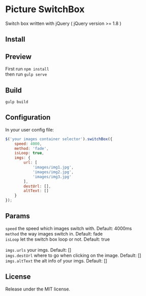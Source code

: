 # Picture SwitchBox
Switch box written with jQuery ( jQuery version >= 1.8 )

## Install


## Preview
First run `npm install` <br/>
then run `gulp serve` <br/>

## Build
`gulp build`

## Configuration
In your user config file:

```javascript
$('your images container selector').switchBox({
    speed: 4000,
    method: 'fade',
    isLoop: true,
    imgs: {
        url: [
            'images/img1.jpg',
            'images/img2.jpg',
            'images/img3.jpg'
        ],
        destUrl: [],
        altText: []
    }
});
```

## Params
`speed`       the speed which images switch with. Default: 4000ms <br/>
`method`       the way images switch in. Default: fade <br/>
`isLoop`       let the switch box loop or not. Default: true <br/>         
`imgs.urls`    your imgs. Default: [] <br/>
`imgs.destUrl` where to go when clicking on the image. Default: [] <br/>
`imgs.altText` the alt info of your imgs. Default: [] <br/>

## License
Release under the MIT license.
